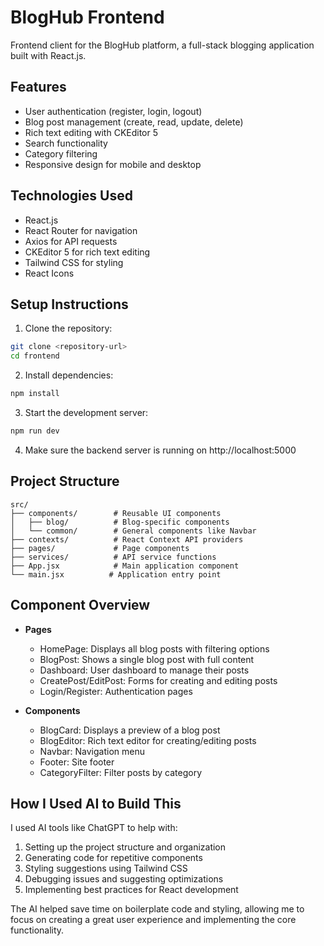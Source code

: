 # BlogHub Frontend

Frontend client for the BlogHub platform, a full-stack blogging application built with React.js.

## Features

- User authentication (register, login, logout)
- Blog post management (create, read, update, delete)
- Rich text editing with CKEditor 5
- Search functionality
- Category filtering
- Responsive design for mobile and desktop

## Technologies Used

- React.js
- React Router for navigation
- Axios for API requests
- CKEditor 5 for rich text editing
- Tailwind CSS for styling
- React Icons

## Setup Instructions

1. Clone the repository:
```bash
git clone <repository-url>
cd frontend
```

2. Install dependencies:
```bash
npm install
```

3. Start the development server:
```bash
npm run dev
```

4. Make sure the backend server is running on http://localhost:5000

## Project Structure

```
src/
├── components/        # Reusable UI components
│   ├── blog/          # Blog-specific components
│   └── common/        # General components like Navbar
├── contexts/          # React Context API providers
├── pages/             # Page components
├── services/          # API service functions
├── App.jsx            # Main application component
└── main.jsx          # Application entry point
```

## Component Overview

- **Pages**
  - HomePage: Displays all blog posts with filtering options
  - BlogPost: Shows a single blog post with full content
  - Dashboard: User dashboard to manage their posts
  - CreatePost/EditPost: Forms for creating and editing posts
  - Login/Register: Authentication pages

- **Components**
  - BlogCard: Displays a preview of a blog post
  - BlogEditor: Rich text editor for creating/editing posts
  - Navbar: Navigation menu
  - Footer: Site footer
  - CategoryFilter: Filter posts by category

## How I Used AI to Build This

I used AI tools like ChatGPT to help with:

1. Setting up the project structure and organization
2. Generating code for repetitive components
3. Styling suggestions using Tailwind CSS
4. Debugging issues and suggesting optimizations
5. Implementing best practices for React development

The AI helped save time on boilerplate code and styling, allowing me to focus on creating a great user experience and implementing the core functionality.